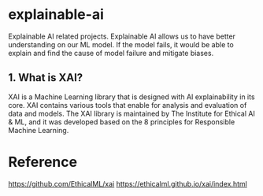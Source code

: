# explainable-ai
Explainable AI related projects. Explainable AI allows us to have better understanding on our ML model. If the model fails, it would be able to explain and find the cause of model failure and mitigate biases. 

## 1. What is XAI?

XAI is a Machine Learning library that is designed with AI explainability in its core. XAI contains various tools that enable for analysis and evaluation of data and models. The XAI library is maintained by The Institute for Ethical AI & ML, and it was developed based on the 8 principles for Responsible Machine Learning.


# Reference

https://github.com/EthicalML/xai
https://ethicalml.github.io/xai/index.html

